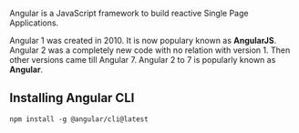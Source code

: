 Angular is a JavaScript framework to build reactive Single Page Applications.

Angular 1 was created in 2010. It is now populary known as __AngularJS__. Angular 2 was a completely new code with no relation with version 1. Then other versions came till Angular 7. Angular 2 to 7 is popularly known as __Angular__.

## Installing Angular CLI
```
npm install -g @angular/cli@latest
```
